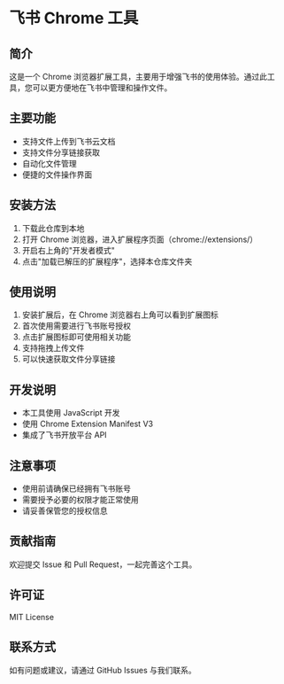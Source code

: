 # 飞书 Chrome 工具

## 简介
这是一个 Chrome 浏览器扩展工具，主要用于增强飞书的使用体验。通过此工具，您可以更方便地在飞书中管理和操作文件。

## 主要功能
- 支持文件上传到飞书云文档
- 支持文件分享链接获取
- 自动化文件管理
- 便捷的文件操作界面

## 安装方法
1. 下载此仓库到本地
2. 打开 Chrome 浏览器，进入扩展程序页面（chrome://extensions/）
3. 开启右上角的"开发者模式"
4. 点击"加载已解压的扩展程序"，选择本仓库文件夹

## 使用说明
1. 安装扩展后，在 Chrome 浏览器右上角可以看到扩展图标
2. 首次使用需要进行飞书账号授权
3. 点击扩展图标即可使用相关功能
4. 支持拖拽上传文件
5. 可以快速获取文件分享链接

## 开发说明
- 本工具使用 JavaScript 开发
- 使用 Chrome Extension Manifest V3
- 集成了飞书开放平台 API

## 注意事项
- 使用前请确保已经拥有飞书账号
- 需要授予必要的权限才能正常使用
- 请妥善保管您的授权信息

## 贡献指南
欢迎提交 Issue 和 Pull Request，一起完善这个工具。

## 许可证
MIT License

## 联系方式
如有问题或建议，请通过 GitHub Issues 与我们联系。
